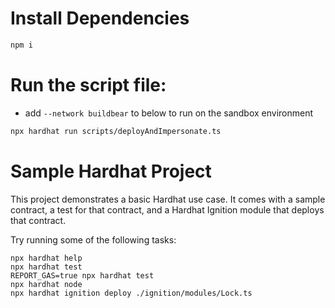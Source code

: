 # Install Dependencies
```bash
npm i
```

# Run the script file:

- add `--network buildbear` to below to run on the sandbox environment

```bash
npx hardhat run scripts/deployAndImpersonate.ts
```

# Sample Hardhat Project

This project demonstrates a basic Hardhat use case. It comes with a sample contract, a test for that contract, and a Hardhat Ignition module that deploys that contract.

Try running some of the following tasks:

```shell
npx hardhat help
npx hardhat test
REPORT_GAS=true npx hardhat test
npx hardhat node
npx hardhat ignition deploy ./ignition/modules/Lock.ts
```
